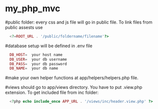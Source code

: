 # my_php_mvc

#public folder: every css and js file will go in public file. To link files from public assests use 
```php
  <?=ROOT_URL . '/public/foldername/filename'?>
```
#database setup will be defined in .env file
```php
  DB_HOST=  your host name
  DB_USER=  your db username
  DB_PASS=  your db password
  DB_NAME=  your db name
```
#make your own helper functions at app/helpers/helpers.php file.

#views should go to app/views directory. You have to put .view.php extension. To get included file from inc folder:
```php
  <?php echo include_once APP_URL . '/views/inc/header.view.php' ?>
```


